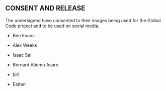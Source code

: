 ## CONSENT AND RELEASE

The undersigned have consented to their images being used for the Global Code project
and to be used on social media.

* Ben Evans

* Alex Weeks

* Isaac Sai

* Bernard Atiemo Asare

* bill

* Esther
